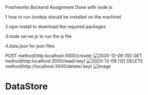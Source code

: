Freshworks Backend Assignment Done with node js 

1 how to run (nodejs should be installed on the machine) 

2.npm install to download the required packages 

3.node server.js to run the js file

4.data.json for json files

POST method(http:localhost:3000/create)
![2020-12-09 (10)](https://user-images.githubusercontent.com/46199860/101671969-42245d80-3a7b-11eb-9b31-13ae0ea19a5b.png)
GET method(http:localhost:3000/read/:key)
![2020-12-09 (12)](https://user-images.githubusercontent.com/46199860/101671612-b90d2680-3a7a-11eb-86cc-d5673804b53d.png)
DELETE method(http://localhost:3000/delete/:key)
![image](https://user-images.githubusercontent.com/46199860/101671387-71869a80-3a7a-11eb-8731-4ad86346d3ac.png)
# DataStore
